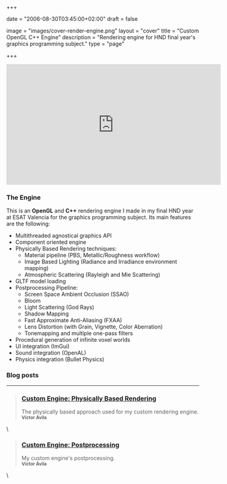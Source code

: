 +++

date = "2006-08-30T03:45:00+02:00"
draft = false

image = "images/cover-render-engine.png"
layout = "cover"
title = "Custom OpenGL C++ Engine"
description = "Rendering engine for HND final year's graphics programming subject."
type = "page"

+++

<iframe width="560" height="315" src="https://www.youtube.com/embed/J9CExYF8yrU" frameborder="0" allow="autoplay; encrypted-media" allowfullscreen></iframe>

### The Engine

This is an __OpenGL__ and __C++__ rendering engine I made in my final HND year at ESAT Valencia for the graphics programming subject. Its main features are the following:

- Multithreaded agnostical graphics API
- Component oriented engine
- Physically Based Rendering techniques:
	- Material pipeline (PBS, Metallic/Roughness workflow)
	- Image Based Lighting (Radiance and Irradiance environment mapping)
	- Atmospheric Scattering (Rayleigh and Mie Scattering)
- GLTF model loading
- Postprocessing Pipeline:
	- Screen Space Ambient Occlusion (SSAO)
	- Bloom
	- Light Scattering (God Rays)
	- Shadow Mapping
	- Fast Approximate Anti-Aliasing (FXAA)
	- Lens Distortion (with Grain, Vignette, Color Aberration)
	- Tonemapping and multiple one-pass filters
- Procedural generation of infinite voxel worlds
- UI integration (ImGui)
- Sound integration (OpenAL)
- Physics integration (Bullet Physics)

### Blog posts
---


>### [Custom Engine: Physically Based Rendering][1]
>The physically based approach used for my custom rendering engine.
>	<br><small><b>Víctor Ávila</b></small>

[1]: /post/coming-soon/
[//]: # ([1]: /post/custom-engine-pbr/)
\

>### [Custom Engine: Postprocessing][2]
>My custom engine's postprocessing.
>	<br><small><b>Víctor Ávila</b></small>

[2]: /post/coming-soon/
[//]: # ([2]: /post/custom-engine-postprocessing/)
\
